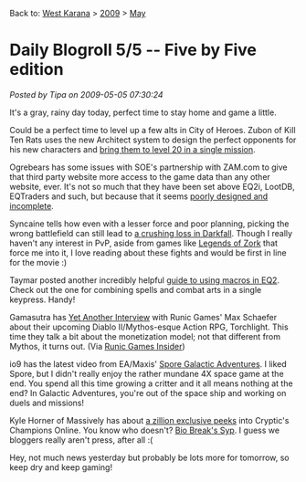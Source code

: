 Back to: [West Karana](/posts/westkarana.md) > [2009](/posts/2009/westkarana.md) > [May](./westkarana.md)
# Daily Blogroll 5/5 -- Five by Five edition

*Posted by Tipa on 2009-05-05 07:30:24*

It's a gray, rainy day today, perfect time to stay home and game a little.

Could be a perfect time to level up a few alts in City of Heroes. Zubon of Kill Ten Rats uses the new Architect system to design the perfect opponents for his new characters and [bring them to level 20 in a single mission](http://www.killtenrats.com/2009/05/04/fast-leveling-in-older-games/). 

Ogrebears has some issues with SOE's partnership with ZAM.com to give that third party website more access to the game data than any other website, ever. It's not so much that they have been set above EQ2i, LootDB, EQTraders and such, but because that it seems [poorly designed and incomplete](http://ogrebear.com/?p=927).

Syncaine tells how even with a lesser force and poor planning, picking the wrong battlefield can still lead to [a crushing loss in Darkfall](http://syncaine.wordpress.com/2009/05/04/darkfall-siege-fail/). Though I really haven't any interest in PvP, aside from games like [Legends of Zork](http://legendsofzork.com/arena) that force me into it, I love reading about these fights and would be first in line for the movie :)

Taymar posted another incredibly helpful [guide to using macros in EQ2](http://www.mmorpg-info.org/eq2/macros-in-eq2/). Check out the one for combining spells and combat arts in a single keypress. Handy!

Gamasutra has [Yet Another Interview](http://www.gamasutra.com/php-bin/news_index.php?story=23442) with Runic Games' Max Schaefer about their upcoming Diablo II/Mythos-esque Action RPG, Torchlight. This time they talk a bit about the monetization model; not that different from Mythos, it turns out. (Via [Runic Games Insider](http://www.runicinsider.com/?p=27))

io9 has the latest video from EA/Maxis' [Spore Galactic Adventures](http://io9.com/5239547/beam-down-with-new-space+opera+themed-spore-galactic-adventures-trailer). I liked Spore, but I didn't really enjoy the rather mundane 4X space game at the end. You spend all this time growing a critter and it all means nothing at the end? In Galactic Adventures, you're out of the space ship and working on duels and missions!

Kyle Horner of Massively has about [a zillion exclusive peeks](http://www.massively.com/tag/champions-online/) into Cryptic's Champions Online. You know who doesn't? [Bio Break's Syp](http://biobreak.wordpress.com/2009/05/04/champions-beta-what-beta/). I guess we bloggers really aren't press, after all :(

Hey, not much news yesterday but probably be lots more for tomorrow, so keep dry and keep gaming!

